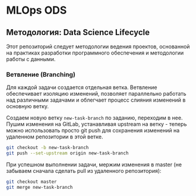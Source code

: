 # MLOps ODS

## Методология: Data Science Lifecycle

Этот репозиторий следует методологии ведения проектов, основанной на практиках разработки программного обеспечения и методологии работы с данными.

### Ветвление (Branching)

Для каждой задачи создается отдельная ветка. Ветвление обеспечивает изоляцию изменений, позволяет параллельно работать над различными задачами и облегчает процесс слияния изменений в основную ветку.

Создаем новую ветку `new-task-branch` по заданию, переходим в нее. Пушим изменения на GitLab, устанавливая upstream на ветку - теперь можно использовать просто git push для сохранения изменений на удаленном репозитории в этой ветке.

```bash
git checkout -b new-task-branch
git push --set-upstream origin new-task-branch
```
При успешном выполнении задачи, мержим изменения в master (не забываем сначала сделать pull из удаленного репозитория):
```bash
git checkout master
git merge new-task-branch
```

